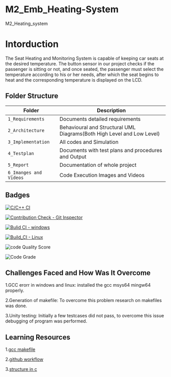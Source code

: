 # M2_Emb_Heating-System
M2_Heating_system


# Intorduction
The Seat Heating and Monitoring System is capable of keeping car seats at the desired temperature. The button sensor in our project checks if the passenger is sitting or not, and once seated, the passenger must select the temperature according to his or her needs, after which the seat begins to heat and the corresponding temperature is displayed on the LCD.

## Folder Structure
Folder                   | Description
-------------------------| -----------------------------------------
`1_Requirements`         | Documents detailed requirements
`2_Architecture`         | Behavioural and Structural UML Diagrams(Both High Level and Low Level)
`3_Implementation`     | All codes and Simulation
`4_Testplan`       | Documents with test plans and procedures and Output
`5_Report`               | Documentation of whole project
`6_Imanges and Videos`      | Code Execution Images and Videos



## Badges
[![C/C++ CI](https://github.com/Anisha2301/M2_Emb_Heating-System/actions/workflows/c-cpp1.yml/badge.svg)](https://github.com/Anisha2301/M2_Emb_Heating-System/actions/workflows/c-cpp1.yml) 

[![Contribution Check - Git Inspector](https://github.com/Anisha2301/M2_Emb_Heating-System/actions/workflows/gitinspector.yml/badge.svg)](https://github.com/Anisha2301/M2_Emb_Heating-System/actions/workflows/gitinspector.yml)

[![Bulid CI - windows](https://github.com/Anisha2301/M2_Emb_Heating-System/actions/workflows/windows.yml/badge.svg)](https://github.com/Anisha2301/M2_Emb_Heating-System/actions/workflows/windows.yml)

[![Build_CI - Linux](https://github.com/Anisha2301/M2_Emb_Heating-System/actions/workflows/linux.yml/badge.svg)](https://github.com/Anisha2301/M2_Emb_Heating-System/actions/workflows/linux.yml)

![code Quality Score](https://api.codiga.io/project/30302/score/svg)

![Code Grade](https://api.codiga.io/project/30302/status/svg)



## Challenges Faced and How Was It Overcome

1.GCC erorr in windows and linux: installed the gcc msys64 mingw64 properly.

2.Generation of makefile: To overcome this problem research on makefiles was done.

3.Unity testing: Initially a few testcases did not pass, to overcome this issue debugging of program was performed.

## Learning Resources

1.[gcc makefile](https://www3.ntu.edu.sg/home/ehchua/programming/cpp/gcc_make.html#zz-2.1)

2.[github workflow](https://www.programiz.com/c-programming/c-dynamic-memory-allocation)

3.[structure in c](https://www.studytonight.com/c/structures-in-c.php/)
